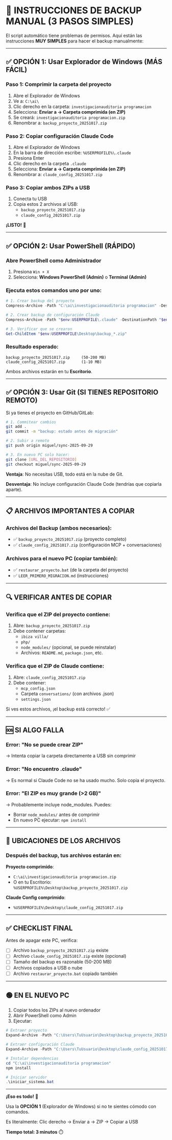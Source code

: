 # 🚨 INSTRUCCIONES DE BACKUP MANUAL (3 PASOS SIMPLES)

El script automático tiene problemas de permisos. Aquí están las instrucciones **MUY SIMPLES** para hacer el backup manualmente:

---

## ✅ OPCIÓN 1: Usar Explorador de Windows (MÁS FÁCIL)

### Paso 1: Comprimir la carpeta del proyecto
1. Abre el Explorador de Windows
2. Ve a: `C:\ai\`
3. Clic derecho en la carpeta: `investigacionauditoria programacion`
4. Selecciona: **Enviar a → Carpeta comprimida (en ZIP)**
5. Se creará: `investigacionauditoria programacion.zip`
6. Renombrar a: `backup_proyecto_20251017.zip`

### Paso 2: Copiar configuración Claude Code
1. Abre el Explorador de Windows
2. En la barra de dirección escribe: `%USERPROFILE%\.claude`
3. Presiona Enter
4. Clic derecho en la carpeta `.claude`
5. Selecciona: **Enviar a → Carpeta comprimida (en ZIP)**
6. Renombrar a: `claude_config_20251017.zip`

### Paso 3: Copiar ambos ZIPs a USB
1. Conecta tu USB
2. Copia estos 2 archivos al USB:
   - `backup_proyecto_20251017.zip`
   - `claude_config_20251017.zip`

**¡LISTO!** 🎉

---

## ✅ OPCIÓN 2: Usar PowerShell (RÁPIDO)

### Abre PowerShell como Administrador
1. Presiona `Win + X`
2. Selecciona: **Windows PowerShell (Admin)** o **Terminal (Admin)**

### Ejecuta estos comandos uno por uno:

```powershell
# 1. Crear backup del proyecto
Compress-Archive -Path "C:\ai\investigacionauditoria programacion" -DestinationPath "$env:USERPROFILE\Desktop\backup_proyecto_20251017.zip" -Force

# 2. Crear backup de configuración Claude
Compress-Archive -Path "$env:USERPROFILE\.claude" -DestinationPath "$env:USERPROFILE\Desktop\claude_config_20251017.zip" -Force

# 3. Verificar que se crearon
Get-ChildItem "$env:USERPROFILE\Desktop\backup_*.zip"
```

### Resultado esperado:
```
backup_proyecto_20251017.zip     (50-200 MB)
claude_config_20251017.zip       (1-10 MB)
```

Ambos archivos estarán en tu **Escritorio**.

---

## ✅ OPCIÓN 3: Usar Git (SI TIENES REPOSITORIO REMOTO)

Si ya tienes el proyecto en GitHub/GitLab:

```bash
# 1. Commitear cambios
git add .
git commit -m "backup: estado antes de migración"

# 2. Subir a remoto
git push origin miguel/sync-2025-09-29

# 3. En nuevo PC solo hacer:
git clone [URL_DEL_REPOSITORIO]
git checkout miguel/sync-2025-09-29
```

**Ventaja**: No necesitas USB, todo está en la nube de Git.

**Desventaja**: No incluye configuración Claude Code (tendrías que copiarla aparte).

---

## 📋 ARCHIVOS IMPORTANTES A COPIAR

### Archivos del Backup (ambos necesarios):
- ✅ `backup_proyecto_20251017.zip` (proyecto completo)
- ✅ `claude_config_20251017.zip` (configuración MCP + conversaciones)

### Archivos para el nuevo PC (copiar también):
- ✅ `restaurar_proyecto.bat` (de la carpeta del proyecto)
- ✅ `LEER_PRIMERO_MIGRACION.md` (instrucciones)

---

## 🔍 VERIFICAR ANTES DE COPIAR

### Verifica que el ZIP del proyecto contiene:
1. Abre: `backup_proyecto_20251017.zip`
2. Debe contener carpetas:
   - `ibiza villa/`
   - `php/`
   - `node_modules/` (opcional, se puede reinstalar)
   - Archivos: `README.md`, `package.json`, etc.

### Verifica que el ZIP de Claude contiene:
1. Abre: `claude_config_20251017.zip`
2. Debe contener:
   - `mcp_config.json`
   - Carpeta `conversations/` (con archivos .json)
   - `settings.json`

Si ves estos archivos, ¡el backup está correcto! ✅

---

## 🆘 SI ALGO FALLA

### Error: "No se puede crear ZIP"
→ Intenta copiar la carpeta directamente a USB sin comprimir

### Error: "No encuentro .claude"
→ Es normal si Claude Code no se ha usado mucho. Solo copia el proyecto.

### Error: "El ZIP es muy grande (>2 GB)"
→ Probablemente incluye node_modules. Puedes:
  - Borrar `node_modules/` antes de comprimir
  - En nuevo PC ejecutar: `npm install`

---

## 📍 UBICACIONES DE LOS ARCHIVOS

### Después del backup, tus archivos estarán en:

**Proyecto comprimido**:
- `C:\ai\investigacionauditoria programacion.zip`
- O en tu Escritorio: `%USERPROFILE%\Desktop\backup_proyecto_20251017.zip`

**Claude Config comprimido**:
- `%USERPROFILE%\Desktop\claude_config_20251017.zip`

---

## ✅ CHECKLIST FINAL

Antes de apagar este PC, verifica:

- [ ] Archivo `backup_proyecto_20251017.zip` existe
- [ ] Archivo `claude_config_20251017.zip` existe (opcional)
- [ ] Tamaño del backup es razonable (50-200 MB)
- [ ] Archivos copiados a USB o nube
- [ ] Archivo `restaurar_proyecto.bat` copiado también

---

## 🟢 EN EL NUEVO PC

1. Copiar todos los ZIPs al nuevo ordenador
2. Abrir PowerShell como Admin
3. Ejecutar:

```powershell
# Extraer proyecto
Expand-Archive -Path "C:\Users\TuUsuario\Desktop\backup_proyecto_20251017.zip" -DestinationPath "C:\ai\" -Force

# Extraer configuración Claude
Expand-Archive -Path "C:\Users\TuUsuario\Desktop\claude_config_20251017.zip" -DestinationPath "$env:USERPROFILE\.claude\" -Force

# Instalar dependencias
cd "C:\ai\investigacionauditoria programacion"
npm install

# Iniciar servidor
.\iniciar_sistema.bat
```

---

**¡Eso es todo!** 🚀

Usa la **OPCIÓN 1** (Explorador de Windows) si no te sientes cómodo con comandos.

Es literalmente: Clic derecho → Enviar a → ZIP → Copiar a USB

**Tiempo total: 3 minutos** ⏱️
